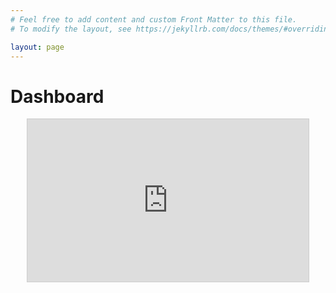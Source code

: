 ```yaml
---
# Feel free to add content and custom Front Matter to this file.
# To modify the layout, see https://jekyllrb.com/docs/themes/#overriding-theme-defaults

layout: page
---
```

# Dashboard
<p align="center"><iframe width="450" height="260" style="border: 1px solid #cccccc;" src="https://thingspeak.com/channels/2177457/charts/1?bgcolor=%23ffffff&color=%23d62020&dynamic=true&results=60&type=line&update=15"></iframe></p>
